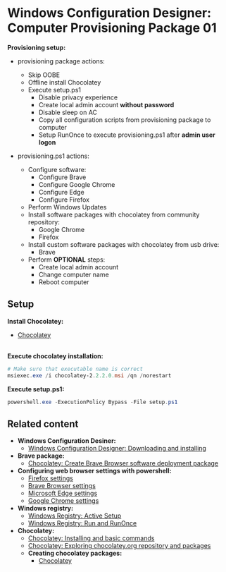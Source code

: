 # Windows Configuration Designer: Computer Provisioning Package 01

<b>Provisioning setup:</b>

* provisioning package actions:
    * Skip OOBE
    * Offline install Chocolatey
    * Execute setup.ps1
        * Disable privacy experience
        * Create local admin account <b>without password</b>
        * Disable sleep on AC
        * Copy all configuration scripts from provisioning package to computer
        * Setup RunOnce to execute provisioning.ps1 after <b>admin user logon</b>

* provisioning.ps1 actions:
    * Configure software:
        * Configure Brave
        * Configure Google Chrome
        * Configure Edge
        * Configure Firefox
    * Perform Windows Updates
    * Install software packages with chocolatey from community repository:
        * Google Chrome
        * Firefox
    * Install custom software packages with chocolatey from usb drive:
        * Brave
    * Perform <b>OPTIONAL</b> steps:
        * Create local admin account
        * Change computer name
        * Reboot computer

## Setup
<b>Install Chocolatey:</b>

* [Chocolatey](https://github.com/chocolatey/choco) <br /><br />

<b>Execute chocolatey installation:</b>

```powershell
# Make sure that executable name is correct
msiexec.exe /i chocolatey-2.2.2.0.msi /qn /norestart
```

<b>Execute setup.ps1:</b>

```powershell
powershell.exe -ExecutionPolicy Bypass -File setup.ps1
```

## Related content
* <b>Windows Configuration Desiner:</b>
    * [Windows Configuration Designer: Downloading and installing](https://youtu.be/cSa12YaNMbU)
* <b>Brave package:</b>
    * [Chocolatey: Create Brave Browser software deployment package](https://youtu.be/8qla8rqSuAo)
* <b>Configuring web browser settings with powershell:</b>
    * [Firefox settings](https://www.youtube.com/playlist?list=PLVncjTDMNQ4SCsMyYad3CO0erlh-mGwiM)
    * [Brave Browser settings](https://www.youtube.com/playlist?list=PLVncjTDMNQ4RR2YCyeUAg9u0UX_qXWtkA)
    * [Microsoft Edge settings](https://www.youtube.com/playlist?list=PLVncjTDMNQ4QwvLOskFdmFz_rZUKdgTW6)
    * [Google Chrome settings](https://www.youtube.com/playlist?list=PLVncjTDMNQ4QNF4Npbo_eUzOUT_p6Or2k)
* <b>Windows registry:</b>
    * [Windows Registry: Active Setup](https://youtu.be/HrVJ7wdvfmo)
    * [Windows Registry: Run and RunOnce](https://youtu.be/zgFzCq5uEPw)
* <b>Chocolatey:</b>
    * [Chocolatey: Installing and basic commands](https://youtu.be/vEH7t5eqJq4)
    * [Chocolatey: Exploring chocolatey.org repository and packages](https://youtu.be/grbsYDEyCQ0)
    * <b>Creating chocolatey packages:</b>
        * [Chocolatey](https://www.youtube.com/playlist?list=PLVncjTDMNQ4TMCZqT4EJEtOGzwj6pvQKl)